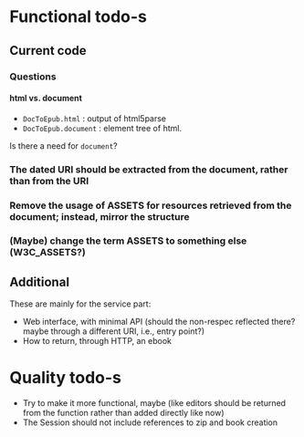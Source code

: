 # Functional todo-s

## Current code

### Questions

#### html vs. document

* `DocToEpub.html` : output of html5parse
* `DocToEpub.document` : element tree of html.

Is there a need for `document`?


### The dated URI should be extracted from the document, rather than from the URI

### Remove the usage of ASSETS for resources retrieved from the document; instead, mirror the structure

### (Maybe) change the term ASSETS to something else (W3C_ASSETS?)

## Additional 

These are mainly for the service part:

* Web interface, with minimal API (should the non-respec reflected there? maybe through a different URI, i.e., entry point?)
* How to return, through HTTP, an ebook


# Quality todo-s

* Try to make it more functional, maybe (like editors should be returned from the function rather than added directly like now)
* The Session should not include references to zip and book creation
